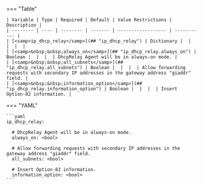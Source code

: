 <!--
  ~ Copyright (c) 2024 Arista Networks, Inc.
  ~ Use of this source code is governed by the Apache License 2.0
  ~ that can be found in the LICENSE file.
  -->
=== "Table"

    | Variable | Type | Required | Default | Value Restrictions | Description |
    | -------- | ---- | -------- | ------- | ------------------ | ----------- |
    | [<samp>ip_dhcp_relay</samp>](## "ip_dhcp_relay") | Dictionary |  |  |  |  |
    | [<samp>&nbsp;&nbsp;always_on</samp>](## "ip_dhcp_relay.always_on") | Boolean |  |  |  | DhcpRelay Agent will be in always-on mode. |
    | [<samp>&nbsp;&nbsp;all_subnets</samp>](## "ip_dhcp_relay.all_subnets") | Boolean |  |  |  | Allow forwarding requests with secondary IP addresses in the gateway address "giaddr" field. |
    | [<samp>&nbsp;&nbsp;information_option</samp>](## "ip_dhcp_relay.information_option") | Boolean |  |  |  | Insert Option-82 information. |

=== "YAML"

    ```yaml
    ip_dhcp_relay:

      # DhcpRelay Agent will be in always-on mode.
      always_on: <bool>

      # Allow forwarding requests with secondary IP addresses in the gateway address "giaddr" field.
      all_subnets: <bool>

      # Insert Option-82 information.
      information_option: <bool>
    ```
